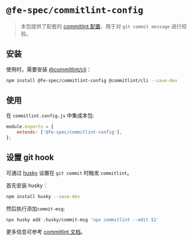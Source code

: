 # `@fe-spec/commitlint-config`

> 本包提供了配套的 [commitlint 配置](https://commitlint.js.org/#/concepts-shareable-config)，用于对 `git commit message` 进行校验。


## 安装

使用时，需要安装 [@commitlint/cli](https://www.npmjs.com/package/@commitlint/cli)：

```bash
npm install @fe-spec/commitlint-config @commitlint/cli --save-dev
```

## 使用

在 `commitlint.config.js` 中集成本包:

```javascript
module.exports = {
	extends: ['@fe-spec/commitlint-config'],
};
```

## 设置 git hook

可通过 [husky](https://www.npmjs.com/package/husky) 设置在 `git commit` 时触发 `commitlint`。

首先安装 husky：

```bash
npm install husky --save-dev
```

然后执行添加`commit-msg`:

```bash
npx husky add .husky/commit-msg 'npx commitlint --edit $1'
```

更多信息可参考 [commitlint 文档](https://commitlint.js.org/#/guides-local-setup?id=install-husky)。
